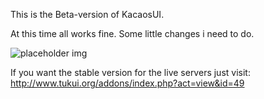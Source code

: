 

This is the Beta-version of KacaosUI.

At this time all works fine. Some little changes i need to do.


![placeholder img](http://dl.dropbox.com/u/53632790/1234.jpg)              





If you want the stable version for the live servers just visit: 
http://www.tukui.org/addons/index.php?act=view&id=49